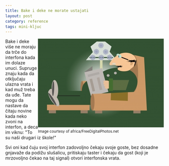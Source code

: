 ```yaml
---
title: Bake i deke ne morate ustajati
layout: post
category: reference
tags: mini-kljuc
---
```


<div style="float:right">
<img class="postimg" src="/assets/images/news/deda_africa.jpg" />
<br>
<small>
Image courtesy of africa/FreeDigitalPhotos.net
</small>
</div>
Bake i deke više ne moraju da trče do interfona kada im dolaze unuci. Supruge znaju kada da otključaju ulazna vrata i kad muž treba da uđe. Tate mogu da nastave da čitaju novine kada neko zvoni na interfon, a deca im viknu: "To su naši drugari iz škole!"

Svi oni kad čuju svoj interfon zadovoljno čekaju svoje goste, bez dosadne gnjavaže da podižu slušalicu, pritiskaju taster i čekaju da gost (koji je mrzovoljno čekao na taj signal) otvori interfonska vrata.

